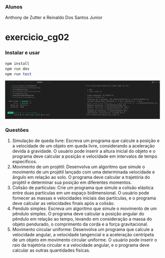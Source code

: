 ### Alunos
Anthony de Zutter e Reinaldo Dos Santos Junior

# exercicio_cg02

### Instalar e usar

```ruby
npm install
npm run dev
npm run test
```

![Results](results.png)

### Questões

1. Simulação de queda livre: Escreva um programa que calcule a posição e a velocidade de um
   objeto em queda livre, considerando a aceleração devida à gravidade. O usuário pode inserir
   a altura inicial do objeto e o programa deve calcular a posição e velocidade em intervalos de
   tempo específicos.
2. Movimento de um projétil: Desenvolva um algoritmo que simule o movimento de um projétil
   lançado com uma determinada velocidade e ângulo em relação ao solo. O programa deve
   calcular a trajetória do projétil e determinar sua posição em diferentes momentos.
3. Colisão de partículas: Crie um programa que simule a colisão elástica entre duas partículas em
   um espaço bidimensional. O usuário pode fornecer as massas e velocidades iniciais das
   partículas, e o programa deve calcular as velocidades finais após a colisão.
4. Pendulo simples: Escreva um algoritmo que simule o movimento de um pêndulo simples. O
   programa deve calcular a posição angular do pêndulo em relação ao tempo, levando em
   consideração a massa do objeto pendurado, o comprimento da corda e a força gravitacional.
5. Movimento circular uniforme: Desenvolva um programa que calcule a velocidade angular, a
   velocidade tangencial e a aceleração centrípeta de um objeto em movimento circular
   uniforme. O usuário pode inserir o raio da trajetória circular e a velocidade angular, e o
   programa deve calcular as outras quantidades físicas.
